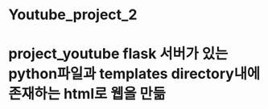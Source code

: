 # Youtube_project_2
# project_youtube  flask 서버가 있는 python파일과  templates directory내에 존재하는 html로   웹을 만듦
